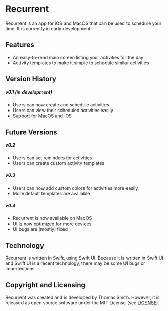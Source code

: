 # Recurrent
Recurrent is an app for iOS and MacOS that can be used to schedule your time. It
is currently in early development.

## Features
 - An easy-to-read main screen listing your activities for the day
 - Activity templates to make it simple to schedule similar activities

## Version History
##### v0.1 (in development)
 - Users can now create and schedule activities
 - Users can view their scheduled activities easily
 - Support for MacOS and iOS

## Future Versions
##### v0.2
 - Users can set reminders for activities
 - Users can create custom activity templates

##### v0.3
 - Users can now add custom colors for activities more easily
 - More default templates are available

##### v0.4
 - Recurrent is now available on MacOS
 - UI is now optimized for more devices
 - UI bugs are (mostly) fixed

## Technology
Recurrent is written in Swift, using Swift UI. Because it is written in Swift
UI and Swift UI is a recent technology, there may be some UI bugs or
imperfections.

## Copyright and Licensing
Recurrent was created and is developed by Thomas Smith.
However, it is released as open source software
under the MIT License (see [LICENSE](./LICENSE)).
